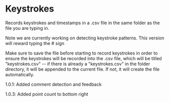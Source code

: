 # Keystrokes

Records keystrokes and timestamps in a .csv file in the same folder as the file you are typing in.

Note we are currently working on detecting keystroke patterns. This version will reward typing the # sign

Make sure to save the file before starting to record keystrokes in order to ensure the keystrokes will be recorded into the .csv file, which will be titled "keystrokes.csv" -- if there is already a "keystrokes.csv" in the folder directory, it will be appended to the current file. If not, it will create the file automatically.

1.0.1: Added comment detection and feedback

1.0.3: Added point count to bottom right
